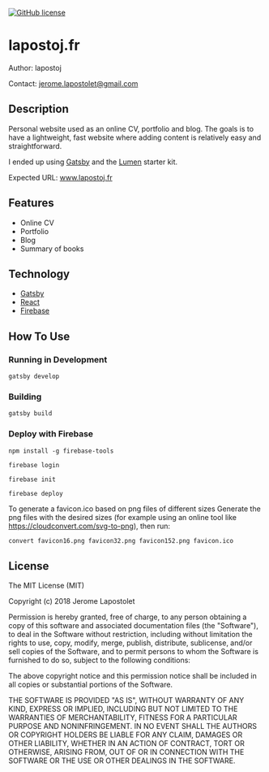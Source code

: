 [![GitHub license](https://img.shields.io/badge/license-MIT-blue.svg)](https://raw.githubusercontent.com/lapostoj/lapostoj.fr/master/LICENSE)

# lapostoj.fr

Author: lapostoj

Contact: jerome.lapostolet@gmail.com

## Description

Personal website used as an online CV, portfolio and blog.
The goals is to have a lightweight, fast website where adding content is relatively easy and straightforward.

I ended up using [Gatsby](https://www.gatsbyjs.org/) and the [Lumen](https://github.com/alxshelepenok/gatsby-starter-lumen) starter kit.

Expected URL: www.lapostoj.fr

## Features

* Online CV
* Portfolio
* Blog
* Summary of books

## Technology

* [Gatsby](https://www.gatsbyjs.org/)
* [React](https://reactjs.org/)
* [Firebase](https://firebase.google.com/)

## How To Use

### Running in Development

`gatsby develop`

### Building

`gatsby build`

### Deploy with Firebase

`npm install -g firebase-tools`

`firebase login`

`firebase init`

`firebase deploy`

To generate a favicon.ico based on png files of different sizes
Generate the png files with the desired sizes (for example using an online tool like https://cloudconvert.com/svg-to-png), then run:

```bash
convert favicon16.png favicon32.png favicon152.png favicon.ico
```

## License

The MIT License (MIT)

Copyright (c) 2018 Jerome Lapostolet

Permission is hereby granted, free of charge, to any person obtaining a copy
of this software and associated documentation files (the "Software"), to deal
in the Software without restriction, including without limitation the rights
to use, copy, modify, merge, publish, distribute, sublicense, and/or sell
copies of the Software, and to permit persons to whom the Software is
furnished to do so, subject to the following conditions:

The above copyright notice and this permission notice shall be included in all
copies or substantial portions of the Software.

THE SOFTWARE IS PROVIDED "AS IS", WITHOUT WARRANTY OF ANY KIND, EXPRESS OR
IMPLIED, INCLUDING BUT NOT LIMITED TO THE WARRANTIES OF MERCHANTABILITY,
FITNESS FOR A PARTICULAR PURPOSE AND NONINFRINGEMENT. IN NO EVENT SHALL THE
AUTHORS OR COPYRIGHT HOLDERS BE LIABLE FOR ANY CLAIM, DAMAGES OR OTHER
LIABILITY, WHETHER IN AN ACTION OF CONTRACT, TORT OR OTHERWISE, ARISING FROM,
OUT OF OR IN CONNECTION WITH THE SOFTWARE OR THE USE OR OTHER DEALINGS IN THE
SOFTWARE.
